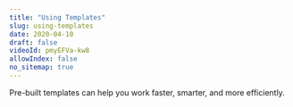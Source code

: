 ```yaml
---
title: "Using Templates"
slug: using-templates
date: 2020-04-10
draft: false
videoId: pmyEFVa-kw8
allowIndex: false
no_sitemap: true
---
```




Pre-built templates can help you work faster, smarter, and more efficiently. 
